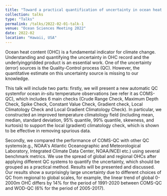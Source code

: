 ```yaml
---
title: "Toward a practical quantification of uncertainty in ocean heat content (OHC) due to data quality control (QC) procedures"
collection: talks
type: "Talks"
permalink: /talks/2022-02-01-talk-1
venue: "Ocean Sciences Meeting 2022"
date: 2022-02
location: "Hawaii, USA"
---
```


Ocean heat content (OHC) is a fundamental indicator for climate change. Understanding and quantifying the uncertainty in OHC record and the underlyinggridded product is an essential work. One of the uncertainty (error) sources is the Quality-Control process (QC). However, the quantitative estimate on this uncertainty source is missing to our knowledge.

This talk will include two parts: firstly, we will present a new automatic QC systemfor ocean *in-situ* temperature observations (we refer it as COMS-QC), which includes 6 main checks (Crude Range Check, Maximum Depth Check, Spike Check, Constant Value Check, Gradient check, Local Climatology Check and Local Gradient Climatology Check). In particular, we constructed an improved temperature climatology field (including mean, median, standard deviation, 95% quantile, 99% quantile, skewness, and kurtosis) to support the local (gradient) climatology check, which is shown to be effective in removing spurious data.

Secondly, we compared the performance of COMS-QC with other QC systems(e.g., NOAA's Atlantic Oceanographic and Meteorological Laboratory, Integrated Climate Data Center, NOAA/NCEI etc.) using several benchmark metrics. We use the spread of global and regional OHCs after applying different QC systems to quantify the uncertainty, which should be grouped as a practical method. Results will be presented and discussed. Our results show a surprisingly large uncertainty due to different choices of QC from regional to global scales, for example, the linear trend of global 0-2000m OHC differs by 14% for the period of 1991-2020 between COMS-QC and WOD-QC (6% for the period of 2005-2017).

 
